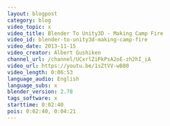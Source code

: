 ```yaml
---
layout: blogpost
category: blog
video_topic: x
video_title: Blender To Unity3D - Making Camp Fire
video_id: blender-to-unity3d-making-camp-fire
video_date: 2013-11-15
video_creator: Albert Gushiken
channel_url: /channel/UCxrlZiPkPsA2oE-zh2hI_iA
video_url: https://youtu.be/1sZtVV-wB80
video_length: 0:06:53
language_audio: English
language_subs: x
blender_version: 2.78
tags_software: x
starttime: 0:02:40
pois: 0:02:40, 0:04:21
---
```

